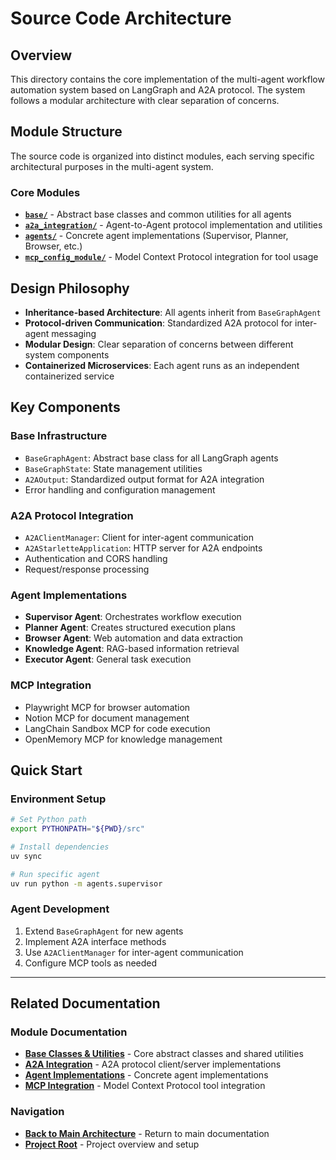 # Source Code Architecture

## Overview

This directory contains the core implementation of the multi-agent workflow automation system based on LangGraph and A2A protocol. The system follows a modular architecture with clear separation of concerns.

## Module Structure

The source code is organized into distinct modules, each serving specific architectural purposes in the multi-agent system.

### Core Modules

- [**`base/`**](./base/AGENT.md) - Abstract base classes and common utilities for all agents
- [**`a2a_integration/`**](./a2a_integration/AGENT.md) - Agent-to-Agent protocol implementation and utilities
- [**`agents/`**](./agents/AGENT.md) - Concrete agent implementations (Supervisor, Planner, Browser, etc.)
- [**`mcp_config_module/`**](./mcp_config_module/AGENT.md) - Model Context Protocol integration for tool usage

## Design Philosophy

- **Inheritance-based Architecture**: All agents inherit from `BaseGraphAgent`
- **Protocol-driven Communication**: Standardized A2A protocol for inter-agent messaging
- **Modular Design**: Clear separation of concerns between different system components
- **Containerized Microservices**: Each agent runs as an independent containerized service

## Key Components

### Base Infrastructure
- `BaseGraphAgent`: Abstract base class for all LangGraph agents
- `BaseGraphState`: State management utilities
- `A2AOutput`: Standardized output format for A2A integration
- Error handling and configuration management

### A2A Protocol Integration
- `A2AClientManager`: Client for inter-agent communication
- `A2AStarletteApplication`: HTTP server for A2A endpoints
- Authentication and CORS handling
- Request/response processing

### Agent Implementations
- **Supervisor Agent**: Orchestrates workflow execution
- **Planner Agent**: Creates structured execution plans
- **Browser Agent**: Web automation and data extraction
- **Knowledge Agent**: RAG-based information retrieval
- **Executor Agent**: General task execution

### MCP Integration
- Playwright MCP for browser automation
- Notion MCP for document management
- LangChain Sandbox MCP for code execution
- OpenMemory MCP for knowledge management

## Quick Start

### Environment Setup
```bash
# Set Python path
export PYTHONPATH="${PWD}/src"

# Install dependencies
uv sync

# Run specific agent
uv run python -m agents.supervisor
```

### Agent Development
1. Extend `BaseGraphAgent` for new agents
2. Implement A2A interface methods
3. Use `A2AClientManager` for inter-agent communication
4. Configure MCP tools as needed

-----

## Related Documentation

### Module Documentation

- [**Base Classes & Utilities**](./base/AGENT.md) - Core abstract classes and shared utilities
- [**A2A Integration**](./a2a_integration/AGENT.md) - A2A protocol client/server implementations
- [**Agent Implementations**](./agents/AGENT.md) - Concrete agent implementations
- [**MCP Integration**](./mcp_config_module/AGENT.md) - Model Context Protocol tool integration

### Navigation

- [**Back to Main Architecture**](../AGENT.md) - Return to main documentation
- [**Project Root**](../README.md) - Project overview and setup